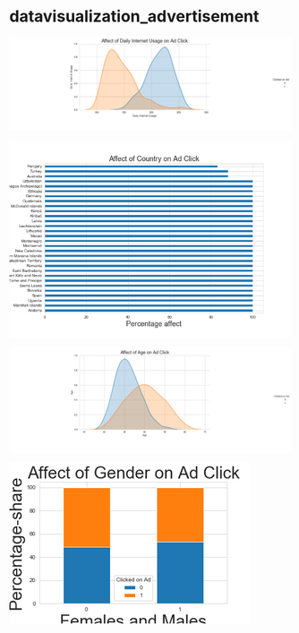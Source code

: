 # datavisualization_advertisement
![image](https://github.com/Akansha-Jaisinghani/datavisualization_advertisement/blob/master/Dailyinternetusage.png)

![image](https://github.com/Akansha-Jaisinghani/datavisualization_advertisement/blob/master/country.png)

![image](https://github.com/Akansha-Jaisinghani/datavisualization_advertisement/blob/master/age.png)

![image](https://github.com/Akansha-Jaisinghani/datavisualization_advertisement/blob/master/gender.png)

